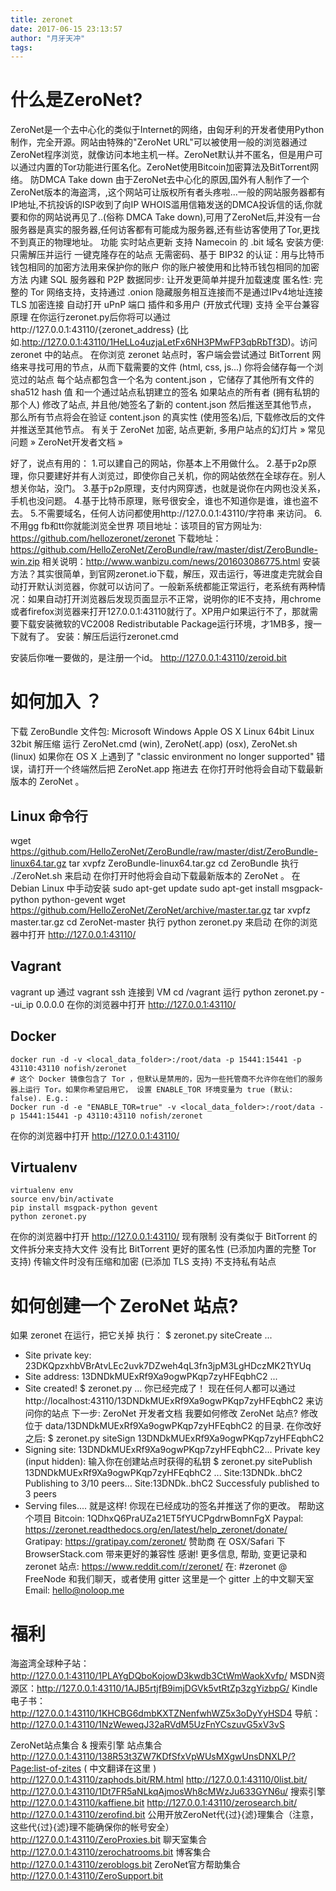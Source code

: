 ```yaml
---
title: zeronet
date: 2017-06-15 23:13:57
author: "月牙天冲"
tags:
---
```



# 什么是ZeroNet?
ZeroNet是一个去中心化的类似于Internet的网络，由匈牙利的开发者使用Python制作，完全开源。网站由特殊的"ZeroNet URL"可以被使用一般的浏览器通过ZeroNet程序浏览，就像访问本地主机一样。ZeroNet默认并不匿名，但是用户可以通过内置的Tor功能进行匿名化。ZeroNet使用Bitcoin加密算法及BitTorrent网络。
防DMCA Take down
由于ZeroNet去中心化的原因,国外有人制作了一个ZeroNet版本的海盗湾，,这个网站可让版权所有者头疼啦...一般的网站服务器都有IP地址,不抗投诉的ISP收到了向IP WHOIS滥用信箱发送的DMCA投诉信的话,你就要和你的网站说再见了..(俗称 DMCA Take down),可用了ZeroNet后,并没有一台服务器是真实的服务器,任何访客都有可能成为服务器,还有些访客使用了Tor,更找不到真正的物理地址。
功能
实时站点更新
支持 Namecoin 的 .bit 域名
安装方便: 只需解压并运行
一键克隆存在的站点
无需密码、基于 BIP32 的认证：用与比特币钱包相同的加密方法用来保护你的账户 你的账户被使用和比特币钱包相同的加密方法
内建 SQL 服务器和 P2P 数据同步: 让开发更简单并提升加载速度
匿名性: 完整的 Tor 网络支持，支持通过 .onion 隐藏服务相互连接而不是通过IPv4地址连接
TLS 加密连接
自动打开 uPnP 端口
插件和多用户 (开放式代理) 支持
全平台兼容
原理
在你运行zeronet.py后你将可以通过http://127.0.0.1:43110/{zeronet_address} (比如.http://127.0.0.1:43110/1HeLLo4uzjaLetFx6NH3PMwFP3qbRbTf3D)。访问 zeronet 中的站点。
在你浏览 zeronet 站点时，客户端会尝试通过 BitTorrent 网络来寻找可用的节点，从而下载需要的文件 (html, css, js...)
你将会储存每一个浏览过的站点
每个站点都包含一个名为 content.json ，它储存了其他所有文件的 sha512 hash 值 和一个通过站点私钥建立的签名
如果站点的所有者 (拥有私钥的那个人) 修改了站点, 并且他/她签名了新的 content.json 然后推送至其他节点， 那么所有节点将会在验证 content.json 的真实性 (使用签名)后, 下载修改后的文件并推送至其他节点。
有关于 ZeroNet 加密, 站点更新, 多用户站点的幻灯片 »
常见问题 »
ZeroNet开发者文档 »


好了，说点有用的：
1.可以建自己的网站，你基本上不用做什么。
2.基于p2p原理，你只要建好并有人浏览过，即使你自己关机，你的网站依然在全球存在。别人想关你站，没门。
3.基于p2p原理，支付内网穿透，也就是说你在内网也没关系，手机也没问题。
4.基于比特币原理，账号很安全，谁也不知道你是谁，谁也盗不去。
5.不需要域名，任何人访问都使用http://127.0.0.1:43110/字符串 来访问。
6.不用gg fb和tt你就能浏览全世界
项目地址：该项目的官方网址为: https://github.com/hellozeronet/zeronet
下载地址：https://github.com/HelloZeroNet/ZeroBundle/raw/master/dist/ZeroBundle-win.zip
相关说明：http://www.wanbizu.com/news/201603086775.html
安装方法？其实很简单，到官网zeronet.io下载，解压，双击运行，等进度走完就会自动打开默认浏览器，你就可以访问了。一般新系统都能正常运行，老系统有两种情况：如果自动打开浏览器后发现页面显示不正常，说明你的IE不支持，用chrome或者firefox浏览器来打开127.0.0.1:43110就行了。XP用户如果运行不了，那就需要下载安装微软的VC2008 Redistributable Package运行环境，才1MB多，搜一下就有了。
安装：解压后运行zeronet.cmd


安装后你唯一要做的，是注册一个id。
http://127.0.0.1:43110/zeroid.bit

# 如何加入 ？
下载 ZeroBundle 文件包:
Microsoft Windows
Apple OS X
Linux 64bit
Linux 32bit
解压缩
运行 ZeroNet.cmd (win), ZeroNet(.app) (osx), ZeroNet.sh (linux)
如果你在 OS X 上遇到了 "classic environment no longer supported" 错误，请打开一个终端然后把 ZeroNet.app 拖进去
在你打开时他将会自动下载最新版本的 ZeroNet 。
## Linux 命令行
wget https://github.com/HelloZeroNet/ZeroBundle/raw/master/dist/ZeroBundle-linux64.tar.gz
tar xvpfz ZeroBundle-linux64.tar.gz
cd ZeroBundle
执行 ./ZeroNet.sh 来启动
在你打开时他将会自动下载最新版本的 ZeroNet 。
在 Debian Linux 中手动安装
sudo apt-get update
sudo apt-get install msgpack-python python-gevent
wget https://github.com/HelloZeroNet/ZeroNet/archive/master.tar.gz
tar xvpfz master.tar.gz
cd ZeroNet-master
执行 python zeronet.py 来启动
在你的浏览器中打开 http://127.0.0.1:43110/
## Vagrant
vagrant up
通过 vagrant ssh 连接到 VM
cd /vagrant
运行 python zeronet.py --ui_ip 0.0.0.0
在你的浏览器中打开 http://127.0.0.1:43110/
## Docker
```
docker run -d -v <local_data_folder>:/root/data -p 15441:15441 -p 43110:43110 nofish/zeronet
# 这个 Docker 镜像包含了 Tor ，但默认是禁用的，因为一些托管商不允许你在他们的服务器上运行 Tor。如果你希望启用它， 设置 ENABLE_TOR 环境变量为 true (默认: false). E.g.:
Docker run -d -e "ENABLE_TOR=true" -v <local_data_folder>:/root/data -p 15441:15441 -p 43110:43110 nofish/zeronet
```
在你的浏览器中打开 http://127.0.0.1:43110/
## Virtualenv
```
virtualenv env
source env/bin/activate
pip install msgpack-python gevent
python zeronet.py
```
在你的浏览器中打开 http://127.0.0.1:43110/
现有限制
没有类似于 BitTorrent 的文件拆分来支持大文件
没有比 BitTorrent 更好的匿名性 (已添加内置的完整 Tor 支持)
传输文件时没有压缩和加密 (已添加 TLS 支持)
不支持私有站点
# 如何创建一个 ZeroNet 站点?
如果 zeronet 在运行，把它关掉 执行：
$ zeronet.py siteCreate
...
- Site private key: 23DKQpzxhbVBrAtvLEc2uvk7DZweh4qL3fn3jpM3LgHDczMK2TtYUq
- Site address: 13DNDkMUExRf9Xa9ogwPKqp7zyHFEqbhC2
...
- Site created!
$ zeronet.py
...
你已经完成了！ 现在任何人都可以通过 http://localhost:43110/13DNDkMUExRf9Xa9ogwPKqp7zyHFEqbhC2 来访问你的站点
下一步: ZeroNet 开发者文档
我要如何修改 ZeroNet 站点?
修改位于 data/13DNDkMUExRf9Xa9ogwPKqp7zyHFEqbhC2 的目录. 在你改好之后:
$ zeronet.py siteSign 13DNDkMUExRf9Xa9ogwPKqp7zyHFEqbhC2
- Signing site: 13DNDkMUExRf9Xa9ogwPKqp7zyHFEqbhC2...
Private key (input hidden):
输入你在创建站点时获得的私钥
$ zeronet.py sitePublish 13DNDkMUExRf9Xa9ogwPKqp7zyHFEqbhC2
...
Site:13DNDk..bhC2 Publishing to 3/10 peers...
Site:13DNDk..bhC2 Successfuly published to 3 peers
- Serving files....
就是这样! 你现在已经成功的签名并推送了你的更改。
帮助这个项目
Bitcoin: 1QDhxQ6PraUZa21ET5fYUCPgdrwBomnFgX
Paypal: https://zeronet.readthedocs.org/en/latest/help_zeronet/donate/
Gratipay: https://gratipay.com/zeronet/
赞助商
在 OSX/Safari 下 BrowserStack.com 带来更好的兼容性
感谢!
更多信息, 帮助, 变更记录和 zeronet 站点: https://www.reddit.com/r/zeronet/
在: #zeronet @ FreeNode 和我们聊天，或者使用 gitter
这里是一个 gitter 上的中文聊天室
Email: hello@noloop.me
# 福利
海盗湾全球种子站：http://127.0.0.1:43110/1PLAYgDQboKojowD3kwdb3CtWmWaokXvfp/
MSDN资源区：http://127.0.0.1:43110/1AJB5rtjfB9imjDGVk5vtRtZp3zgYizbpG/
Kindle电子书：http://127.0.0.1:43110/1KHCBG6dmbKXTZNenfwhWZ5x3oDyYyHSD4
导航：http://127.0.0.1:43110/1NzWeweqJ32aRVdM5UzFnYCszuvG5xV3vS

ZeroNet站点集合 & 搜索引擎
站点集合
http://127.0.0.1:43110/138R53t3ZW7KDfSfxVpWUsMXgwUnsDNXLP/?Page:list-of-zites
( 中文翻译在这里 )
http://127.0.0.1:43110/zaphods.bit/RM.html
http://127.0.0.1:43110/0list.bit/
http://127.0.0.1:43110/1Dt7FR5aNLkqAjmosWh8cMWzJu633GYN6u/
搜索引擎
http://127.0.0.1:43110/kaffiene.bit
http://127.0.0.1:43110/zerosearch.bit/
http://127.0.0.1:43110/zerofind.bit
公用开放ZeroNet代{过}{滤}理集合（注意，这些代{过}{滤}理不能确保你的帐号安全）
http://127.0.0.1:43110/ZeroProxies.bit
聊天室集合
http://127.0.0.1:43110/zerochatrooms.bit
博客集合
http://127.0.0.1:43110/zeroblogs.bit
ZeroNet官方帮助集合
http://127.0.0.1:43110/ZeroSupport.bit
